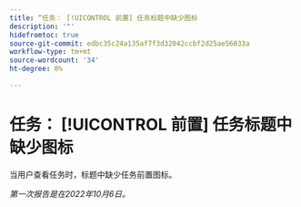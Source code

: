 ```yaml
---
title: “任务： [!UICONTROL 前置] 任务标题中缺少图标
description: '"'
hidefromtoc: true
source-git-commit: edbc35c24a135af7f3d32042ccbf2d25ae56033a
workflow-type: tm+mt
source-wordcount: '34'
ht-degree: 0%

---
```



# 任务： [!UICONTROL 前置] 任务标题中缺少图标

当用户查看任务时，标题中缺少任务前置图标。

_第一次报告是在2022年10月6日。_

